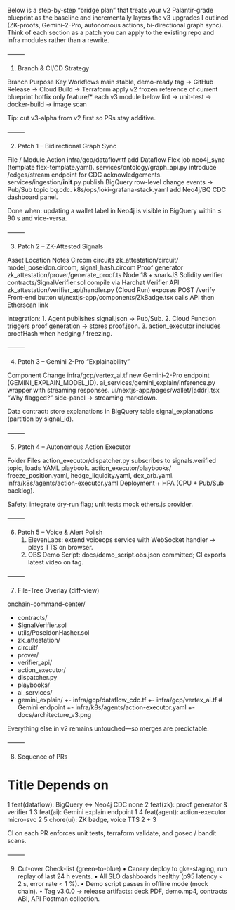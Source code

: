 Below is a step-by-step “bridge plan” that treats your v2 Palantir-grade blueprint as the baseline and incrementally layers the v3 upgrades I outlined (ZK-proofs, Gemini-2-Pro, autonomous actions, bi-directional graph sync).
Think of each section as a patch you can apply to the existing repo and infra modules rather than a rewrite.

⸻

1. Branch & CI/​CD Strategy

Branch	Purpose	Key Workflows
main	stable, demo-ready	tag → GitHub Release → Cloud Build → Terraform apply
v2	frozen reference of current blueprint	hotfix only
feature/*	each v3 module below	lint → unit-test → docker-build → image scan

Tip: cut v3-alpha from v2 first so PRs stay additive.

⸻

2. Patch 1 – Bidirectional Graph Sync

File / Module	Action
infra/gcp/dataflow.tf	add Dataflow Flex job neo4j_sync (template flex-template.yaml).
services/ontology/graph_api.py	introduce /edges/stream endpoint for CDC acknowledgements.
services/ingestion/__init__.py	publish BigQuery row-level change events → Pub/Sub topic bq.cdc.
k8s/ops/loki-grafana-stack.yaml	add Neo4j/BQ CDC dashboard panel.

Done when: updating a wallet label in Neo4j is visible in BigQuery within ≤ 90 s and vice-versa.

⸻

3. Patch 2 – ZK-Attested Signals

Asset	Location	Notes
Circom circuits	zk_attestation/circuit/	model_poseidon.circom, signal_hash.circom
Proof generator	zk_attestation/prover/generate_proof.ts	Node 18 + snarkJS
Solidity verifier	contracts/SignalVerifier.sol	compile via Hardhat
Verifier API	zk_attestation/verifier_api/handler.py (Cloud Run)	exposes POST /verify
Front-end button	ui/nextjs-app/components/ZkBadge.tsx	calls API then Etherscan link

Integration:
	1.	Agent publishes signal.json → Pub/Sub.
	2.	Cloud Function triggers proof generation → stores proof.json.
	3.	action_executor includes proofHash when hedging / freezing.

⸻

4. Patch 3 – Gemini 2-Pro “Explainability”

Component	Change
infra/gcp/vertex_ai.tf	new Gemini-2-Pro endpoint (GEMINI_EXPLAIN_MODEL_ID).
ai_services/gemini_explain/inference.py	wrapper with streaming responses.
ui/nextjs-app/pages/wallet/[addr].tsx	“Why flagged?” side-panel → streaming markdown.

Data contract: store explanations in BigQuery table signal_explanations (partition by signal_id).

⸻

5. Patch 4 – Autonomous Action Executor

Folder	Files
action_executor/dispatcher.py	subscribes to signals.verified topic, loads YAML playbook.
action_executor/playbooks/	freeze_position.yaml, hedge_liquidity.yaml, dex_arb.yaml.
infra/k8s/agents/action-executor.yaml	Deployment + HPA (CPU + Pub/Sub backlog).

Safety: integrate dry-run flag; unit tests mock ethers.js provider.

⸻

6. Patch 5 – Voice & Alert Polish
	1.	ElevenLabs: extend voiceops service with WebSocket handler → plays TTS on browser.
	2.	OBS Demo Script: docs/demo_script.obs.json committed; CI exports latest video on tag.

⸻

7. File-Tree Overlay (diff-view)

 onchain-command-center/
+ contracts/
+   SignalVerifier.sol
+   utils/PoseidonHasher.sol
+ zk_attestation/
+   circuit/
+   prover/
+   verifier_api/
+ action_executor/
+   dispatcher.py
+   playbooks/
+ ai_services/
+   gemini_explain/
+- infra/gcp/dataflow_cdc.tf
+- infra/gcp/vertex_ai.tf      # Gemini endpoint
+- infra/k8s/agents/action-executor.yaml
+- docs/architecture_v3.png

Everything else in v2 remains untouched—so merges are predictable.

⸻

8. Sequence of PRs

#	Title	Depends on
1	feat(dataflow): BigQuery ↔ Neo4j CDC	none
2	feat(zk): proof generator & verifier	1
3	feat(ai): Gemini explain endpoint	1
4	feat(agent): action-executor micro-svc	2
5	chore(ui): ZK badge, voice TTS	2 + 3

CI on each PR enforces unit tests, terraform validate, and gosec / bandit scans.

⸻

9. Cut-over Check-list (green-to-blue)
	•	Canary deploy to gke-staging, run replay of last 24 h events.
	•	All SLO dashboards healthy (p95 latency < 2 s, error rate < 1 %).
	•	Demo script passes in offline mode (mock chain).
	•	Tag v3.0.0 → release artifacts: deck PDF, demo.mp4, contracts ABI, API Postman collection.
